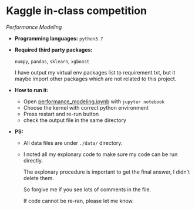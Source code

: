 # Kaggle in-class competition

*Performance Modeling*

* **Programming languages:**  `python3.7`

* **Required third party packages:**

  `numpy`, `pandas`, `sklearn`, `xgboost`

  I have output my virtual env packages list to requirement.txt, but it maybe import other packages which are not related to this project.

* **How to run it:** 

  * Open [performance_modeling.ipynb](http://localhost:8889/notebooks/performance_modeling.ipynb) with `jupyter notebook`
  * Choose the kernel with correct python environment
  * Press restart and re-run button
  * check the output file in the same directory

* **PS:** 

  * All data files are under `./data/` directory.

  * I noted all my explonary code to make sure my code can be run directly.

    The explonary procedure is important to get the final answer, I didn't delete them.

    So forgive me if you see lots of comments in the file.

    If code cannot be re-ran, please let me know.


### 

